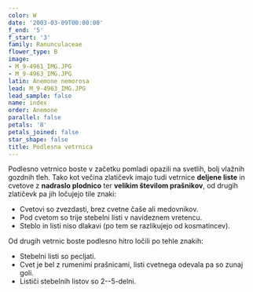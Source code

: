 ```yaml
---
color: W
date: '2003-03-09T00:00:00'
f_end: '5'
f_start: '3'
family: Ranunculaceae
flower_type: B
image:
- M_9-4961_IMG.JPG
- M_9-4963_IMG.JPG
latin: Anemone nemorosa
lead: M_9-4963_IMG.JPG
lead_sample: false
name: index
order: Anemone
parallel: false
petals: '8'
petals_joined: false
star_shape: false
title: Podlesna vetrnica
---
```

Podlesno vetrnico boste v začetku pomladi opazili na svetlih, bolj vlažnih gozdnih tleh. Tako kot večina zlatičevk imajo tudi vetrnice **deljene liste** in cvetove z **nadraslo plodnico** ter **velikim številom prašnikov**, od drugih zlatičevk pa jih ločujejo tile znaki:

-   Cvetovi so zvezdasti, brez cvetne čaše ali medovnikov.
-   Pod cvetom so trije stebelni listi v navideznem vretencu.
-   Steblo in listi niso dlakavi (po tem se razlikujejo od kosmatincev).

Od drugih vetrnic boste podlesno hitro ločili po tehle znakih:

-   Stebelni listi so pecljati.
-   Cvet je bel z rumenimi prašnicami, listi cvetnega odevala pa so zunaj goli.
-   Lističi stebelnih listov so 2--5-delni.
